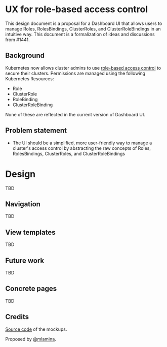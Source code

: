 # UX for role-based access control

This design document is a proposal for a Dashboard UI that
allows users to manage Roles, RolesBindings, ClusterRoles, and 
ClusterRoleBindings in an intuitive way. This document is a 
formalization of ideas and discussions from #1441.

## Background

Kubernetes now allows cluster admins to use 
[role-based access control](http://kubernetes.io/docs/admin/authorization/) to secure their clusters. 
Permissions are managed using the following Kubernetes Resources:
* Role
* ClusterRole
* RoleBinding
* ClusterRoleBinding

None of these are reflected in the current version of Dashboard UI.

## Problem statement

* The UI should be a simplified, more user-friendly way to manage a cluster's 
access control by abstracting the raw concepts of Roles, RolesBindings, 
ClusterRoles, and ClusterRoleBindings

# Design

TBD

## Navigation

TBD

## View templates

TBD

## Future work

TBD
## Concrete pages

TBD

## Credits
[Source code](mockups/21-11-2016-access-control/dashboard-rbac-ui.bmpr)
of the mockups.

Proposed by [@mlamina](https://github.com/mlamina).